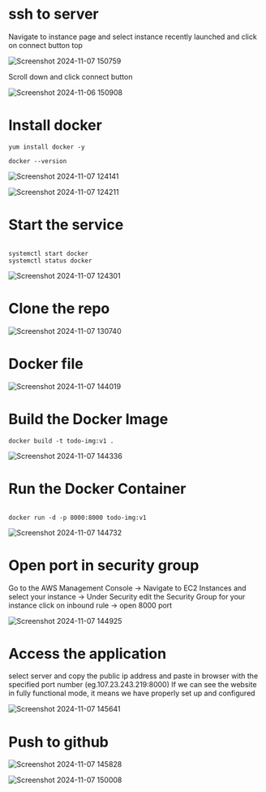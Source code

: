 # ssh to server

Navigate to instance page and select instance recently launched and click on connect button top 

![Screenshot 2024-11-07 150759](https://github.com/user-attachments/assets/34d6ea4a-c8d3-4562-9637-b21e2603d24c)


Scroll down and click connect button 

![Screenshot 2024-11-06 150908](https://github.com/user-attachments/assets/504d7daa-c15f-41d6-b554-744a2ee103fb)


# Install docker 

```
yum install docker -y

docker --version

```
![Screenshot 2024-11-07 124141](https://github.com/user-attachments/assets/22bb00ab-2310-48d4-9a58-808cc1310c38)

![Screenshot 2024-11-07 124211](https://github.com/user-attachments/assets/e9fe070a-a825-4c3a-8ee0-db59f6220f1b)

# Start the service

```

systemctl start docker
systemctl status docker

```

![Screenshot 2024-11-07 124301](https://github.com/user-attachments/assets/669ea7ca-f926-4ad1-8c89-8472f157aa86)

# Clone the repo

![Screenshot 2024-11-07 130740](https://github.com/user-attachments/assets/0f261753-f74e-4faf-aa87-22e9e47821df)

# Docker file 

![Screenshot 2024-11-07 144019](https://github.com/user-attachments/assets/c5df5724-a19f-4540-a389-3f8326838e69)

# Build the Docker Image

```
docker build -t todo-img:v1 .

```

![Screenshot 2024-11-07 144336](https://github.com/user-attachments/assets/f242ef59-75fb-4970-ac09-6b7d2540fac6)

# Run the Docker Container

```

docker run -d -p 8000:8000 todo-img:v1
```

![Screenshot 2024-11-07 144732](https://github.com/user-attachments/assets/196db26d-5e66-4a59-8b85-530405e6cc40)


# Open port in security group

Go to the AWS Management Console -> Navigate to EC2 Instances and select your instance -> Under Security edit the Security Group for your instance click on inbound rule -> open 8000 port 

![Screenshot 2024-11-07 144925](https://github.com/user-attachments/assets/0475029c-22ed-4889-a290-3f5b3d1ed8e0)


# Access the application

select server and copy the public ip address and paste in browser with the specified port number (eg.107.23.243.219:8000) If we can see the website in fully functional mode, it means we have properly set up and configured 


![Screenshot 2024-11-07 145641](https://github.com/user-attachments/assets/8ab5289c-e3fb-4083-9243-641570a837b4)

# Push to github

![Screenshot 2024-11-07 145828](https://github.com/user-attachments/assets/33d6c15e-2907-495e-9690-498d156429e4)


![Screenshot 2024-11-07 150008](https://github.com/user-attachments/assets/c06886f4-ebf5-42dd-9791-65bdd1114251)



